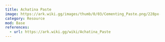 ```yaml
---
title: Achatina Paste
image: https://ark.wiki.gg/images/thumb/0/03/Cementing_Paste.png/228px-Cementing_Paste.png
category: Resource
mod: Base
references:
  - url: https://ark.wiki.gg/wiki/Achatina_Paste
---
```

